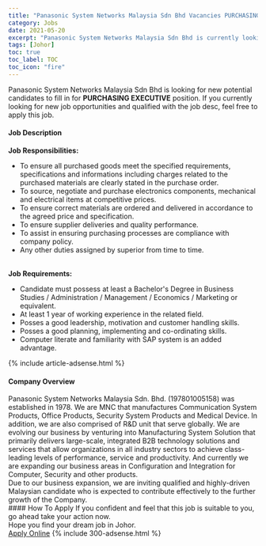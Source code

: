 ```yaml
---
title: "Panasonic System Networks Malaysia Sdn Bhd Vacancies PURCHASING EXECUTIVE" 
category: Jobs 
date: 2021-05-20 
excerpt: "Panasonic System Networks Malaysia Sdn Bhd is currently looking for suitable person to fill in the PURCHASING EXECUTIVE which based in Johor" 
tags: [Johor] 
toc: true 
toc_label: TOC 
toc_icon: "fire" 
--- 
```


<p>Panasonic System Networks Malaysia Sdn Bhd is looking for new potential candidates to fill in for <b>PURCHASING EXECUTIVE</b> position. If you currently looking for new job opportunities and qualified with the job desc, feel free to apply this job.
</p><div><div><h4>Job Description</h4></div><div><div><span><div><div><strong>Job Responsibilities:</strong></div><ul><li>To ensure all purchased goods meet the specified requirements, specifications and informations including charges related to the purchased materials are clearly stated in the purchase order.</li><li>To source, negotiate and purchase electronics components, mechanical and electrical items at competitive prices.</li><li>To ensure correct materials are ordered and delivered in accordance to the agreed price and specification.</li><li>To ensure supplier deliveries and quality performance.</li><li>To assist in ensuring purchasing processes are compliance with company policy.</li><li>Any other duties assigned by superior from time to time.</li></ul><div><br><strong>Job Requirements:</strong></div><ul><li>Candidate must possess at least a Bachelor's Degree in Business Studies / Administration / Management / Economics / Marketing or equivalent.</li><li>At least 1 year of working experience in the related field.</li><li>Posses a good leadership, motivation and customer handling skills.</li><li>Posses a good planning, implementing and co-ordinating skills.</li><li>Computer literate and familiarity with SAP system is an added advantage.</li></ul></div></span></div></div></div> 
{% include article-adsense.html %} 
<div><div><h4>Company Overview</h4></div><div><div><span><div><div>
	Panasonic System Networks Malaysia Sdn. Bhd. (197801005158) was established in 1978. We are MNC that manufactures Communication System Products, Office Products, Security System Products and Medical Device. In addition, we are also comprised of R&amp;D unit that serve globally. We are evolving our business by venturing into Manufacturing System Solution that primarily delivers large-scale, integrated B2B technology solutions and services that allow organizations in all industry sectors to achieve class-leading levels of performance, service and productivity. And currently we are expanding our business areas in Configuration and Integration for Computer, Security and other products.<br>
	Due to our business expansion, we are inviting qualified and highly-driven Malaysian candidate who is expected to contribute effectively to the further growth of the Company.</div></div></span></div></div></div> 
#### How To Apply 
If you confident and feel that this job is suitable to you, go ahead take your action now. <br/> 
Hope you find your dream job in Johor. <br/> 
<a href="https://www.jobstreet.com.my/en/job/purchasing-executive-4571999?jobId=jobstreet-my-job-4571999&" class="btn btn--info" target="_blank" rel="nofollow noopenner">Apply Online</a> 
{% include 300-adsense.html %} 